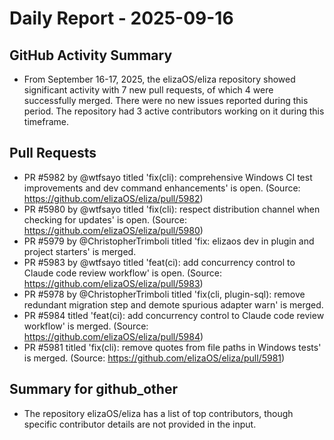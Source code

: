 # Daily Report - 2025-09-16

## GitHub Activity Summary
- From September 16-17, 2025, the elizaOS/eliza repository showed significant activity with 7 new pull requests, of which 4 were successfully merged. There were no new issues reported during this period. The repository had 3 active contributors working on it during this timeframe.

## Pull Requests
- PR #5982 by @wtfsayo titled 'fix(cli): comprehensive Windows CI test improvements and dev command enhancements' is open. (Source: https://github.com/elizaOS/eliza/pull/5982)
- PR #5980 by @wtfsayo titled 'fix(cli): respect distribution channel when checking for updates' is open. (Source: https://github.com/elizaOS/eliza/pull/5980)
- PR #5979 by @ChristopherTrimboli titled 'fix: elizaos dev in plugin and project starters' is merged.
- PR #5983 by @wtfsayo titled 'feat(ci): add concurrency control to Claude code review workflow' is open. (Source: https://github.com/elizaOS/eliza/pull/5983)
- PR #5978 by @ChristopherTrimboli titled 'fix(cli, plugin-sql): remove redundant migration step and demote spurious adapter warn' is merged.
- PR #5984 titled 'feat(ci): add concurrency control to Claude code review workflow' is merged. (Source: https://github.com/elizaOS/eliza/pull/5984)
- PR #5981 titled 'fix(cli): remove quotes from file paths in Windows tests' is merged. (Source: https://github.com/elizaOS/eliza/pull/5981)

## Summary for github_other
- The repository elizaOS/eliza has a list of top contributors, though specific contributor details are not provided in the input.